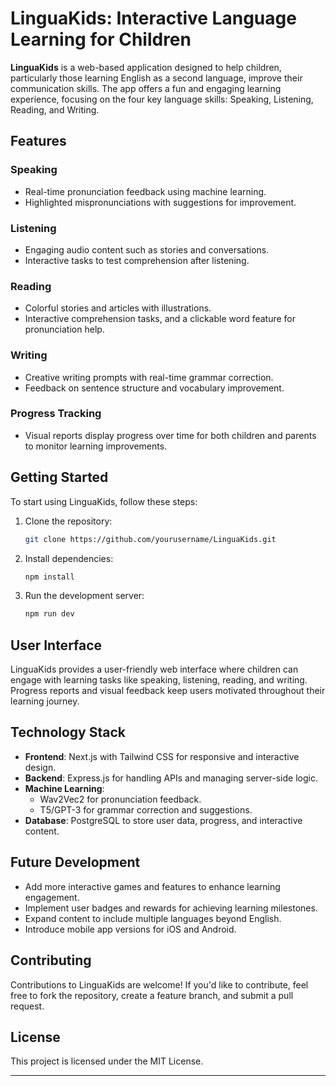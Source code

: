 

# LinguaKids: Interactive Language Learning for Children

**LinguaKids** is a web-based application designed to help children, particularly those learning English as a second language, improve their communication skills. The app offers a fun and engaging learning experience, focusing on the four key language skills: Speaking, Listening, Reading, and Writing.

## Features

### Speaking
- Real-time pronunciation feedback using machine learning.
- Highlighted mispronunciations with suggestions for improvement.
  
### Listening
- Engaging audio content such as stories and conversations.
- Interactive tasks to test comprehension after listening.

### Reading
- Colorful stories and articles with illustrations.
- Interactive comprehension tasks, and a clickable word feature for pronunciation help.

### Writing
- Creative writing prompts with real-time grammar correction.
- Feedback on sentence structure and vocabulary improvement.

### Progress Tracking
- Visual reports display progress over time for both children and parents to monitor learning improvements.

## Getting Started
To start using LinguaKids, follow these steps:
1. Clone the repository:  
   ```bash
   git clone https://github.com/yourusername/LinguaKids.git
   ```
2. Install dependencies:
   ```bash
   npm install
   ```
3. Run the development server:
   ```bash
   npm run dev
   ```

## User Interface
LinguaKids provides a user-friendly web interface where children can engage with learning tasks like speaking, listening, reading, and writing. Progress reports and visual feedback keep users motivated throughout their learning journey.

## Technology Stack
- **Frontend**: Next.js with Tailwind CSS for responsive and interactive design.
- **Backend**: Express.js for handling APIs and managing server-side logic.
- **Machine Learning**: 
  - Wav2Vec2 for pronunciation feedback.
  - T5/GPT-3 for grammar correction and suggestions.
- **Database**: PostgreSQL to store user data, progress, and interactive content.

## Future Development
- Add more interactive games and features to enhance learning engagement.
- Implement user badges and rewards for achieving learning milestones.
- Expand content to include multiple languages beyond English.
- Introduce mobile app versions for iOS and Android.

## Contributing
Contributions to LinguaKids are welcome! If you'd like to contribute, feel free to fork the repository, create a feature branch, and submit a pull request.

## License
This project is licensed under the MIT License.

---


